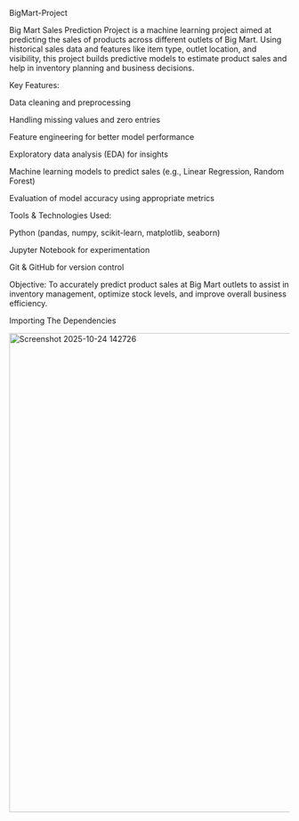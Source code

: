 BigMart-Project

Big Mart Sales Prediction Project is a machine learning project aimed at predicting the sales of products across different outlets of Big Mart. Using historical sales data and features like item type, outlet location, and visibility, this project builds predictive models to estimate product sales and help in inventory planning and business decisions.

Key Features:

Data cleaning and preprocessing

Handling missing values and zero entries

Feature engineering for better model performance

Exploratory data analysis (EDA) for insights

Machine learning models to predict sales (e.g., Linear Regression, Random Forest)

Evaluation of model accuracy using appropriate metrics

Tools & Technologies Used:

Python (pandas, numpy, scikit-learn, matplotlib, seaborn)

Jupyter Notebook for experimentation

Git & GitHub for version control

Objective:
To accurately predict product sales at Big Mart outlets to assist in inventory management, optimize stock levels, and improve overall business efficiency.




Importing The Dependencies 


<img width="1497" height="861" alt="Screenshot 2025-10-24 142726" src="https://github.com/user-attachments/assets/1507f8d9-876c-4c36-a00b-beeeebc0d5a4" />

